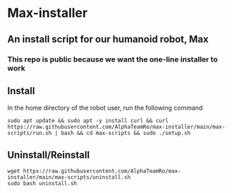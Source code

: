# Max-installer

## An install script for our humanoid robot, Max
### This repo is public because we want the one-line installer to work

## Install
In the home directory of the robot user, run the following command
```
sudo apt update && sudo apt -y install curl && curl https://raw.githubusercontent.com/AlphaTeamRo/max-installer/main/max-scripts/run.sh | bash && cd max-scripts && sudo ./setup.sh
```

## Uninstall/Reinstall
```
wget https://raw.githubusercontent.com/AlphaTeamRo/max-installer/main/max-scripts/uninstall.sh
sudo bash uninstall.sh
```
